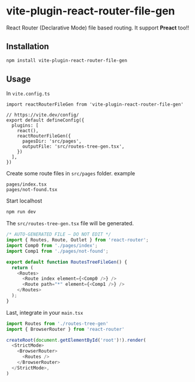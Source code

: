 
# vite-plugin-react-router-file-gen
React Router (Declarative Mode) file based routing. It support **Preact** too!!

## Installation
```bash
npm install vite-plugin-react-router-file-gen
```

## Usage
In `vite.config.ts` 
```
import reactRouterFileGen from 'vite-plugin-react-router-file-gen'

// https://vite.dev/config/
export default defineConfig({
  plugins: [
    react(),
    reactRouterFileGen({
      pagesDir: 'src/pages',
      outputFile: 'src/routes-tree-gen.tsx',
    })
  ],
})
```

Create some route files in `src/pages` folder. example
```
pages/index.tsx
pages/not-found.tsx
```

Start localhost
```bash
npm run dev
```

The `src/routes-tree-gen.tsx` file will be generated. 
```ts
/* AUTO-GENERATED FILE — DO NOT EDIT */
import { Routes, Route, Outlet } from 'react-router';
import Comp0 from './pages/index';
import Comp1 from './pages/not-found';

export default function RoutesTreeFileGen() {
  return (
    <Routes>
      <Route index element={<Comp0 />} />
      <Route path="*" element={<Comp1 />} />
    </Routes>
  );
}
```

Last, integrate in your `main.tsx`
```ts
import Routes from './routes-tree-gen'
import { BrowserRouter } from 'react-router'

createRoot(document.getElementById('root')!).render(
  <StrictMode>
    <BrowserRouter>
      <Routes />
    </BrowserRouter>
  </StrictMode>,
)
```
